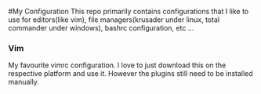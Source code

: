 #My Configuration
This repo primarily contains configurations that I like to use for editors(like vim), file managers(krusader under linux, total commander under windows), bashrc configuration, etc ...

### Vim

My favourite vimrc configuration. I love to just download this on the respective platform and use it. However the plugins still need to be installed manually.


